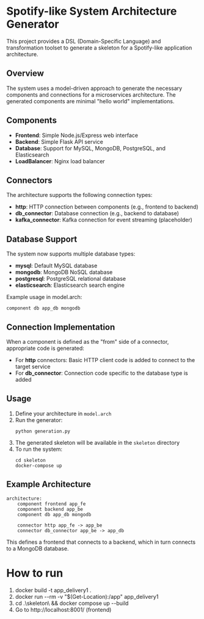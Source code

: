 # Spotify-like System Architecture Generator

This project provides a DSL (Domain-Specific Language) and transformation toolset to generate a skeleton for a Spotify-like application architecture.

## Overview

The system uses a model-driven approach to generate the necessary components and connections for a microservices architecture. The generated components are minimal "hello world" implementations.

## Components

- **Frontend**: Simple Node.js/Express web interface
- **Backend**: Simple Flask API service 
- **Database**: Support for MySQL, MongoDB, PostgreSQL, and Elasticsearch
- **LoadBalancer**: Nginx load balancer

## Connectors

The architecture supports the following connection types:

- **http**: HTTP connection between components (e.g., frontend to backend)
- **db_connector**: Database connection (e.g., backend to database)
- **kafka_connector**: Kafka connection for event streaming (placeholder)

## Database Support

The system now supports multiple database types:
- **mysql**: Default MySQL database 
- **mongodb**: MongoDB NoSQL database
- **postgresql**: PostgreSQL relational database
- **elasticsearch**: Elasticsearch search engine

Example usage in model.arch:
```
component db app_db mongodb
```

## Connection Implementation

When a component is defined as the "from" side of a connector, appropriate code is generated:

- For **http** connectors: Basic HTTP client code is added to connect to the target service
- For **db_connector**: Connection code specific to the database type is added

## Usage

1. Define your architecture in `model.arch`
2. Run the generator:
   ```
   python generation.py
   ```
3. The generated skeleton will be available in the `skeleton` directory
4. To run the system:
   ```
   cd skeleton
   docker-compose up
   ```

## Example Architecture

```
architecture:
    component frontend app_fe
    component backend app_be
    component db app_db mongodb

    connector http app_fe -> app_be
    connector db_connector app_be -> app_db
```

This defines a frontend that connects to a backend, which in turn connects to a MongoDB database.


# How to run
1. docker build -t app_delivery1 .
2. docker run --rm -v "$(Get-Location):/app" app_delivery1
3. cd .\skeleton\ && docker compose up --build
4. Go to http://localhost:8001/ (frontend)